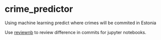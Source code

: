 # crime_predictor
Using machine learning predict where crimes will be commited in Estonia


Use [reviewnb](https://app.reviewnb.com/ToomasRo/crime_predictor/) to review difference in commits for jupyter notebooks.

